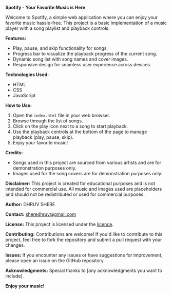 **Spotify - Your Favorite Music is Here**

Welcome to Spotify, a simple web application where you can enjoy your favorite music hassle-free. This project is a basic implementation of a music player with a song playlist and playback controls.

**Features:**
- Play, pause, and skip functionality for songs.
- Progress bar to visualize the playback progress of the current song.
- Dynamic song list with song names and cover images.
- Responsive design for seamless user experience across devices.

**Technologies Used:**
- HTML
- CSS
- JavaScript

**How to Use:**
1. Open the `index.html` file in your web browser.
2. Browse through the list of songs.
3. Click on the play icon next to a song to start playback.
4. Use the playback controls at the bottom of the page to manage playback (play, pause, skip).
5. Enjoy your favorite music!

**Credits:**
- Songs used in this project are sourced from various artists and are for demonstration purposes only.
- Images used for the song covers are for demonstration purposes only.

**Disclaimer:**
This project is created for educational purposes and is not intended for commercial use. All music and images used are placeholders and should not be redistributed or used for commercial purposes.

**Author:**
DHRUV SHERE

**Contact:**
sheredhruv@gmail.com

**License:**
This project is licensed under the [licence](LICENSE).

**Contributing:**
Contributions are welcome! If you'd like to contribute to this project, feel free to fork the repository and submit a pull request with your changes.

**Issues:**
If you encounter any issues or have suggestions for improvement, please open an issue on the GitHub repository.

**Acknowledgments:**
Special thanks to [any acknowledgments you want to include].

**Enjoy your music!**
